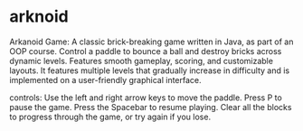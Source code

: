 # arknoid
Arkanoid Game: A classic brick-breaking game written in Java, as part of an OOP course. Control a paddle to bounce a ball and destroy bricks across dynamic levels. Features smooth gameplay, scoring, and customizable layouts. It features multiple levels that gradually increase in difficulty and is implemented on a user-friendly graphical interface.

controls:
Use the left and right arrow keys to move the paddle.
Press P to pause the game.
Press the Spacebar to resume playing.
Clear all the blocks to progress through the game, or try again if you lose.
